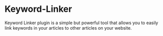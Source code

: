 # Keyword-Linker
Keyword Linker plugin is a simple but powerful tool that allows you to easily link keywords in your articles to other articles on your website.
